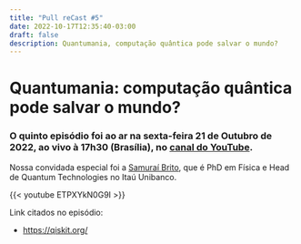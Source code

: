 ```yaml
---
title: "Pull reCast #5"
date: 2022-10-17T12:35:40-03:00
draft: false
description: Quantumania, computação quântica pode salvar o mundo?
---
```


# Quantumania: computação quântica pode salvar o mundo?

### O quinto episódio foi ao ar na sexta-feira 21 de Outubro de 2022, ao vivo à 17h30 (Brasília), no [canal do YouTube](https://canal.pullrecast.dev).

<!-- :calendar: [Adicione aqui no seu calendário!](/calendar/ep005.ics) -->

Nossa convidada especial foi a [Samuraí Brito](https://www.linkedin.com/in/samurai-brito/), que é PhD em Física e Head de Quantum Technologies no Itaú Unibanco.

{{< youtube ETPXYkN0G9I >}}

Link citados no episódio:
- https://qiskit.org/